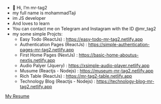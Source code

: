 - 👋 Hi, I’m mr-tag2
- my full name is mohammadTaji
- im JS developer
- And loves to learn
- You can contact me on Telegram and Instagram with the ID @mr_tag2
- my some simple Projcts:
  - Easy Todo (ReactJs) : https://easy-todo-mr-tag2.netlify.app
  - Authentication Pages (ReactJs) : https://simple-authentication-pages-mr-tag2.netlify.app
  - First Home Pages (NextJs) : https://basic-home-aboutus-nextjs.netlify.app
  - Audio Palyer (Jquery) : https://xsimple-audio-player.netlify.app
  - Musume (Reactjs - Nodejs) : https://museum-mr-tag2.netlify.app
  - Rich Table (ReactJs) : https://mr-tag2-table.netlify.app
  - Technology Blog (Reactjs - Nodejs) : https://technology-blog-mr-tag2.netlify.app

[My Resume](resume.pdf)
